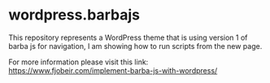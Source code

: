 # wordpress.barbajs
This repository represents a WordPress theme that is using version 1 of barba js for navigation, I am showing how to run scripts from the new page.

For more information please visit this link: https://www.fjobeir.com/implement-barba-js-with-wordpress/
